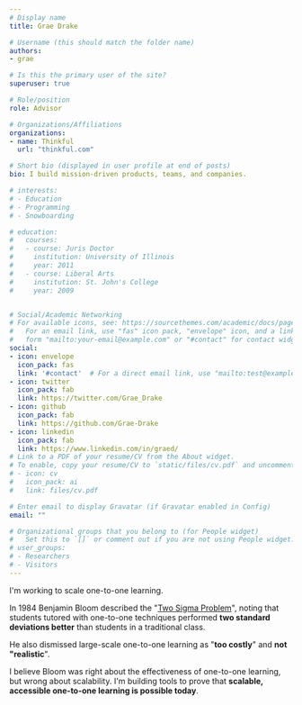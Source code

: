 ```yaml
---
# Display name
title: Grae Drake

# Username (this should match the folder name)
authors:
- grae

# Is this the primary user of the site?
superuser: true

# Role/position
role: Advisor

# Organizations/Affiliations
organizations:
- name: Thinkful
  url: "thinkful.com"

# Short bio (displayed in user profile at end of posts)
bio: I build mission-driven products, teams, and companies.

# interests:
# - Education
# - Programming
# - Snowboarding

# education:
#   courses:
#   - course: Juris Doctor
#     institution: University of Illinois
#     year: 2011
#   - course: Liberal Arts
#     institution: St. John's College
#     year: 2009


# Social/Academic Networking
# For available icons, see: https://sourcethemes.com/academic/docs/page-builder/#icons
#   For an email link, use "fas" icon pack, "envelope" icon, and a link in the
#   form "mailto:your-email@example.com" or "#contact" for contact widget.
social:
- icon: envelope
  icon_pack: fas
  link: '#contact'  # For a direct email link, use "mailto:test@example.org".
- icon: twitter
  icon_pack: fab
  link: https://twitter.com/Grae_Drake
- icon: github
  icon_pack: fab
  link: https://github.com/Grae-Drake
- icon: linkedin
  icon_pack: fab
  link: https://www.linkedin.com/in/graed/
# Link to a PDF of your resume/CV from the About widget.
# To enable, copy your resume/CV to `static/files/cv.pdf` and uncomment the lines below.
# - icon: cv
#   icon_pack: ai
#   link: files/cv.pdf

# Enter email to display Gravatar (if Gravatar enabled in Config)
email: ""

# Organizational groups that you belong to (for People widget)
#   Set this to `[]` or comment out if you are not using People widget.
# user_groups:
# - Researchers
# - Visitors
---
```


I'm working to scale one-to-one learning.

In 1984 Benjamin Bloom described the "[Two Sigma Problem](https://en.wikipedia.org/wiki/Bloom%27s_2_sigma_problem)", noting that students tutored with one-to-one techniques performed **two standard deviations better** than students in a traditional class.

He also dismissed large-scale one-to-one learning as "**too costly**" and **not "realistic**".

I believe Bloom was right about the effectiveness of one-to-one learning, but wrong about scalability. I'm building tools to prove that **scalable, accessible one-to-one learning is possible today**.


